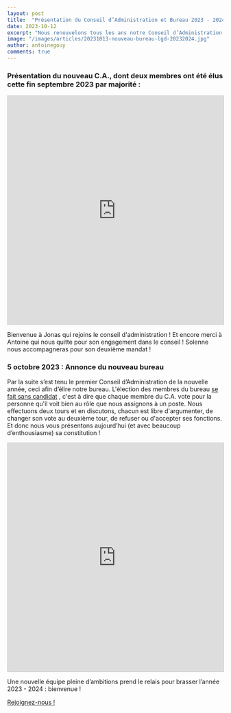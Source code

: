 ```yaml
---
layout: post
title:  "Présentation du Conseil d’Administration et Bureau 2023 - 2024 !"
date: 2023-10-12
excerpt: "Nous renouvelons tous les ans notre Conseil d’Administration par deux membres et élisons un nouveau bureau."
image: "/images/articles/20231013-nouveau-bureau-lgd-20232024.jpg"
author: antoinegouy
comments: true
---
```


### Présentation du nouveau C.A., dont deux membres ont été élus cette fin septembre 2023 par majorité :

<iframe class="airtable-embed" src="https://airtable.com/embed/appQJmtVY0b5DptEW/shrzVKpwq4SgqfzuB?backgroundColor=purple&viewControls=on" frameborder="0" onmousewheel="" width="100%" height="533" style="background: transparent; border: 1px solid #ccc;"></iframe>

Bienvenue à Jonas qui rejoins le conseil d'administration ! Et encore merci à Antoine qui nous quitte pour son engagement dans le conseil ! Solenne nous accompagneras pour son deuxième mandat !

### 5 octobre 2023 : Annonce du nouveau bureau

Par la suite s’est tenu le premier Conseil d’Administration de la nouvelle année, ceci afin d’élire notre bureau. L'élection des membres du bureau [se fait sans candidat](http://universite-du-nous.org/wp-content/uploads/2013/09/esc-aide-2017-v0.1.pdf) , c'est à dire que chaque membre du C.A. vote pour la personne qu'il voit bien au rôle que nous assignons à un poste. Nous effectuons deux tours et en discutons, chacun est libre d'argumenter, de changer son vote au deuxième tour, de refuser ou d'accepter ses fonctions. Et donc nous vous présentons aujourd’hui (et avec beaucoup d’enthousiasme) sa constitution !

<iframe class="airtable-embed" src="https://airtable.com/embed/appQJmtVY0b5DptEW/shrJCThzw32QVOkW2?backgroundColor=purple&viewControls=on" frameborder="0" onmousewheel="" width="100%" height="533" style="background: transparent; border: 1px solid #ccc;"></iframe>

Une nouvelle équipe pleine d’ambitions prend le relais pour brasser l’année 2023 - 2024 : bienvenue !

<a href="http://adhesion.lyongamedev.pro/" class="button special fit">Rejoignez-nous !</a>